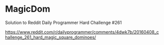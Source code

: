 # MagicDom

Solution to Reddit Daily Programmer Hard Challenge #261

https://www.reddit.com/r/dailyprogrammer/comments/4dwk7b/20160408_challenge_261_hard_magic_square_dominoes/
